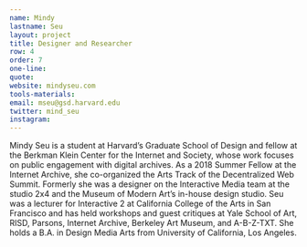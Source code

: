 ```yaml
---
name: Mindy
lastname: Seu
layout: project
title: Designer and Researcher
row: 4
order: 7
one-line: 
quote: 
website: mindyseu.com
tools-materials:
email: mseu@gsd.harvard.edu
twitter: mind_seu
instagram:
---
```

Mindy Seu is a student at Harvard’s Graduate School of Design and fellow at the Berkman Klein Center for the Internet and Society, whose work focuses on public engagement with digital archives. As a 2018 Summer Fellow at the Internet Archive, she co-organized the Arts Track of the Decentralized Web Summit. Formerly she was a designer on the Interactive Media team at the studio 2x4 and the Museum of Modern Art’s in-house design studio. Seu was a lecturer for Interactive 2 at California College of the Arts in San Francisco and has held workshops and guest critiques at Yale School of Art, RISD, Parsons, Internet Archive, Berkeley Art Museum, and A-B-Z-TXT. She holds a B.A. in Design Media Arts from University of California, Los Angeles.
